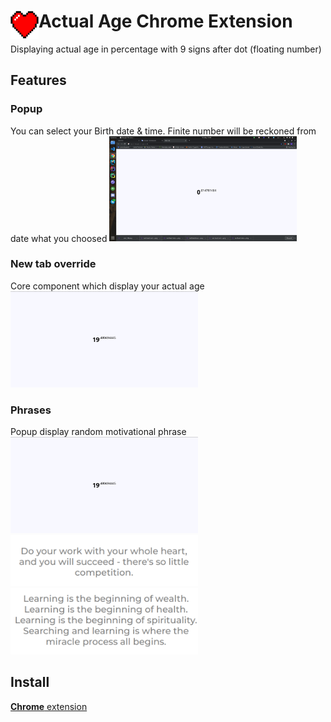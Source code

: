 # <img src="docs/images/icon.png" width="45" align="left"> Actual Age Chrome Extension

Displaying actual age in percentage with 9 signs after dot (floating number)

## Features

### Popup
You can select your Birth date & time. Finite number will be reckoned from date what you choosed
<img src="docs/images/popup.png" width="300">

### New tab override
Core component which display your actual age
<img src="docs/images/tab.png" width="300">
### Phrases
Popup display random motivational phrase
<img src="docs/images/phrase.png" width="300">
<img src="docs/images/phrase1.png" width="300">
<img src="docs/images/phrase2.png" width="300">
## Install

[**Chrome** extension]() <!-- TODO: Add chrome extension link inside parenthesis -->
